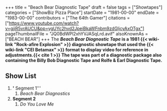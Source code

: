 +++
title = "Beach Bear Diagnostic Tape"
draft = false
tags = ["Showtapes"]
categories = ["ShowBiz Pizza Place"]
startDate = "1981-00-00"
endDate = "1983-00-00"
contributors = ["The 64th Gamer"]
citations = ["https://www.youtube.com/watch?v=gjiR5vrAUCU&pp=ygUYc2hvd2JpeiBkaWFnbm9zdGljcyAxOTgx"]
pageThumbnailFile = "JQ0BdWPl2xhYVJASqLrd.avif"
alsoKnownAs = ["BEACH BEAR"]
+++
The ***Beach Bear Diagnostic Tape* is a 1981 {{< wiki-link "Rock-afire Explosion" >}} diagnostic showtape that used the {{< wiki-link "CEI Betamax" >}} format to display video for reference in adjustments.{{< cite 1 >}}
The tape was part of a diagnostic package also containing the Billy Bob Diagnostic Tape and Rolfe & Earl Diagnostic Tape.**

## Show List

1.  **'** Segment 1'''
    1.  *Beach Bear Diagnostics*
2.  **Segment 2**
    1.  *Do You Love Me*
